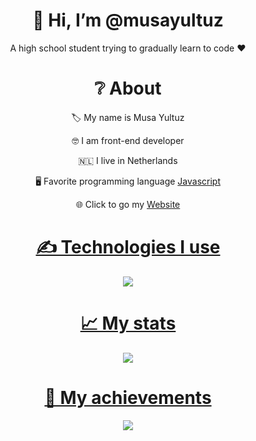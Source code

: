 <div align="center">
<h1> 👋 Hi, I’m @musayultuz </h1>
<p> A high school student trying to gradually learn to code ❤ </p>
  
<h1> ❔ About </h1>
  <p> 🏷 My name is Musa Yultuz </p>
  <p> 🤓 I am front-end developer </p>
  <p> 🇳🇱 I live in Netherlands </p>
  <p> 🖥 Favorite programming language <a href="https://en.wikipedia.org/wiki/JavaScript"> Javascript </a> </p>
  <p> 🌐 Click to go my <a href="https://www.musayultuz.weebly.com/"> Website </p>


<h1> ✍ Technologies I use </h1>
<img src="https://skillicons.dev/icons?i=js,cs,react,nodejs,mongodb,html,css,vscode,atom,discord&theme=dark" />

<h1> 📈 My stats </h1>
<img src="https://github-readme-stats.vercel.app/api?username=musayultuz&show_icons=true&theme=dark" />

<h1> 💎 My achievements </h1>
<img src="https://github-profile-trophy.vercel.app/?username=musayultuz&theme=onedark" />
